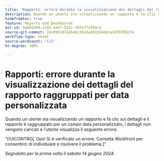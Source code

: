 ```yaml
---
title: 'Rapporti: errore durante la visualizzazione dei dettagli del rapporto raggruppati per data personalizzata'
description: Quando un utente sta visualizzando un rapporto e fa clic sui dettagli e il rapporto è raggruppato per un campo data personalizzato, i dettagli non vengono caricati e l’utente visualizza un errore.
hidefromtoc: true
feature: Reports and Dashboards
exl-id: 9ab83394-c192-4a5f-922c-f0fef7df99ca
source-git-commit: 1bc69d197e26e8c5543ad03164ebca1839789274
workflow-type: tm+mt
source-wordcount: '113'
ht-degree: 100%

---
```


# Rapporti: errore durante la visualizzazione dei dettagli del rapporto raggruppati per data personalizzata

Quando un utente sta visualizzando un rapporto e fa clic sui dettagli e il rapporto è raggruppato per un campo data personalizzato, i dettagli non vengono caricati e l’utente visualizza il seguente errore:

“[!UICONTROL Ops! Si è verificato un errore. Contatta Workfront per consentirci di individuare e risolvere il problema.]”


_Segnalato per la prima volta il sabato 14 giugno 2024._
